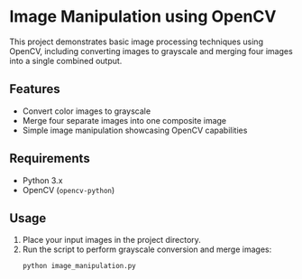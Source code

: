 # Image Manipulation using OpenCV

This project demonstrates basic image processing techniques using OpenCV, including converting images to grayscale and merging four images into a single combined output.

## Features

- Convert color images to grayscale
- Merge four separate images into one composite image
- Simple image manipulation showcasing OpenCV capabilities

## Requirements

- Python 3.x
- OpenCV (`opencv-python`)

## Usage

1. Place your input images in the project directory.
2. Run the script to perform grayscale conversion and merge images:
   ```bash
   python image_manipulation.py
